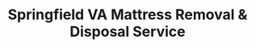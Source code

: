 ---
layout: location.njk
title: Springfield VA Mattress Removal & Disposal Service
description: Professional mattress removal in Springfield, VA. Next-day pickup  Serving government employees, Fort Belvoir community, and Springfield Town Center area.
permalink: /mattress-removal/washington-dc/springfield/
city: Springfield
state: District of Columbia
stateSlug: washington-dc
parentMetro: Washington DC
tier: 2
coordinates:
  lat: 38.7890
  lng: -77.1872
pricing:
  startingPrice: 125
  single: 125
  queen: 155
  king: 180
  boxSpring: 30
neighborhoods:
  - name: Springfield Town Center
    zipCodes: ["22150", "22151"]
  - name: West Springfield
    zipCodes: ["22152"]
  - name: Burke Centre
    zipCodes: ["22015"]
  - name: Rolling Valley
    zipCodes: ["22152"]
  - name: Cardinal Forest
    zipCodes: ["22152"]
  - name: Orange Hunt Estates
    zipCodes: ["22153"]
  - name: Keene Mill
    zipCodes: ["22152"]
  - name: Backlick
    zipCodes: ["22151"]
  - name: Commerce Street
    zipCodes: ["22150"]
  - name: Huntsman Boulevard
    zipCodes: ["22153"]
  - name: Old Keene Mill
    zipCodes: ["22152"]
  - name: Franconia Road
    zipCodes: ["22150", "22151"]
  - name: Loisdale
    zipCodes: ["22150"]
  - name: Springfield Heights
    zipCodes: ["22151"]
  - name: Forest Park
    zipCodes: ["22152"]
zipCodes: ["22150", "22151", "22152", "22015", "22153"]
recyclingPartners:
  - I-66 Transfer Station
  - I-95 Landfill Complex
  - Fairfax County Public Works
localRegulations: Fairfax County operates under private waste collection contracts with individual providers. The new Unified Sanitation Districts program aims to consolidate collection services. Residents use I-66 Transfer Station for bulk disposal including mattresses. Hours are Mon-Fri 7am-5pm, Sat-Sun 7am-4pm. County facilities process thousands of tons of household hazardous waste annually through specialized recycling programs.
nearbyCities:
  - name: Alexandria
    slug: alexandria
    distance: 12
    isSuburb: true
  - name: Ashburn
    slug: ashburn
    distance: 28
    isSuburb: true
  - name: Bowie
    slug: bowie
    distance: 30
    isSuburb: true
  - name: Centreville
    slug: centreville
    distance: 14
    isSuburb: true
  - name: Chantilly
    slug: chantilly
    distance: 20
    isSuburb: true
  - name: Fairfax
    slug: fairfax
    distance: 8
    isSuburb: true
  - name: Gaithersburg
    slug: gaithersburg
    distance: 30
    isSuburb: true
  - name: Herndon
    slug: herndon
    distance: 22
    isSuburb: true
  - name: Leesburg
    slug: leesburg
    distance: 30
    isSuburb: true
  - name: Manassas
    slug: manassas
    distance: 20
    isSuburb: true
  - name: Reston
    slug: reston
    distance: 18
    isSuburb: true
  - name: Rockville
    slug: rockville
    distance: 28
    isSuburb: true
  - name: Sterling
    slug: sterling
    distance: 25
    isSuburb: true
  - name: Vienna
    slug: vienna
    distance: 6
    isSuburb: true
reviews:
  count: 186
  featured:
    - text: "Military housing cleaning before PCS - these guys saved my deposit! Quick pickup, no questions asked about the mysterious stains. Way better than dragging it to the base dumpster myself."
      author: "Mark S."
      neighborhood: "Orange Hunt Estates"
    - text: "Toddler had an accident on our guest mattress during family visit. Called multiple places but these folks actually answered their phone on Sunday. Came out Monday morning, problem solved."
      author: "Lisa C."
      neighborhood: "Springfield Town Center"
    - text: "Elderly parents moving to assisted living - had to clear out their house fast. Team showed up exactly when they said they would and handled everything professionally. Didn't make us feel rushed."
      author: "Ahmed R."
      neighborhood: "Cardinal Forest"
faqs:
  - question: "How quickly can you pick up mattresses in Springfield?"
    answer: "We offer next-day service throughout Springfield neighborhoods. Our team schedules around government employee work schedules and Fort Belvoir community needs for convenient pickup times."
  - question: "Do you serve both civilian and military housing areas?"
    answer: "Absolutely! We serve all Springfield communities including areas near Fort Belvoir, government housing, and civilian neighborhoods. Same professional service whether you're military, federal employee, or civilian resident."
  - question: "What's included in your Springfield mattress removal pricing?"
    answer: "Our $125-$180 pricing includes pickup from any location in your home, professional removal, and proper disposal through Fairfax County approved facilities. Stairs are $10/flight additional."
  - question: "Can you work around PCS moves and government employee schedules?"
    answer: "Yes, we understand Springfield's large government workforce and military community scheduling needs. We offer flexible appointment times and can coordinate with moving companies for PCS transitions."
  - question: "Are you licensed to operate in Fairfax County?"
    answer: "Yes, we're fully licensed and insured to provide waste removal services throughout Fairfax County, including Springfield, with all required commercial hauler registration and compliance documentation."
  - question: "How do you handle disposal compliance with county regulations?"
    answer: "We ensure full compliance with Fairfax County waste regulations, working with approved facilities like I-66 Transfer Station and I-95 Landfill Complex. All mattresses are processed through proper county-approved disposal channels."
  - question: "Do you serve all Springfield neighborhoods and shopping areas?"
    answer: "Yes, we provide service throughout Springfield including areas near Springfield Town Center, West Springfield, Burke Centre, and all government and military housing communities. Same reliable service everywhere."
  - question: "Can you coordinate with the new Unified Sanitation Districts program?"
    answer: "Absolutely! We stay current with Fairfax County's evolving waste management programs including USD implementation and can work with both current private haulers and future county-managed collection systems."
schema:
  "@context": "https://schema.org"
  "@type": "LocalBusiness"
  "name": "A Bedder World Springfield"
  "image": "https://abedderworld.com/images/mattress-removal-springfield.jpg"
  "description": "Professional mattress removal and disposal service in Springfield, VA. Licensed, insured, and compliant with Fairfax County regulations."
  "address":
    "@type": "PostalAddress"
    "addressLocality": "Springfield"
    "addressRegion": "VA"
    "postalCode": "22150"
    "addressCountry": "US"
  "geo":
    "@type": "GeoCoordinates"
    "latitude": 38.7890
    "longitude": -77.1872
  "telephone": "+17202636094"
  "priceRange": "$125-$180"
  "areaServed":
    "@type": "GeoCircle"
    "name": "Springfield Virginia"
    "geoRadius": 16000
  "aggregateRating":
    "@type": "AggregateRating"
    "ratingValue": 4.9
    "reviewCount": 186
  "serviceType": ["Mattress Removal", "Bed Disposal", "Furniture Removal"]
pageContent:
  heroDescription: "Professional mattress removal serving everyone in Springfield's government and military community. With over 1 million mattresses recycled nationwide, we provide expert service for Fort Belvoir families, federal employees, and all Northern Virginia neighborhoods."
  aboutService: |
    <p>Springfield's role as home to Northern Virginia's largest government workforce and military community creates unique mattress removal challenges that our specialized team handles with expertise. With over 31,000 residents and proximity to Fort Belvoir - Fairfax County's largest employer with twice the workforce of The Pentagon - serving this diverse community requires understanding federal employee schedules, PCS moves, and the complex logistics of government and military housing.</p>

    <p>Our service addresses Springfield's distinctive demographic reality - where 82% work in professional government positions and 22% are employed in federal institutions. Whether you're managing a PCS move from Fort Belvoir housing, coordinating around shift schedules at federal agencies, or handling family transitions near Springfield Town Center, we navigate the unique timing and logistical requirements that define Northern Virginia's government hub.</p>

    <p>Federal employees and military families throughout Springfield rely on our next-day service for efficient mattress disposal. We work within Fairfax County's evolving Unified Sanitation Districts program, coordinate with I-66 Transfer Station requirements, and provide reliable service that respects the professional demands and community values of America's largest concentration of government workers.</p>
  serviceAreasIntro: "Our comprehensive Springfield coverage spans from Springfield Town Center's retail hub to government housing near Fort Belvoir, serving the federal employees and military families who rely on efficient, professional service that fits their demanding schedules."
  regulationsCompliance: "Our team navigates Fairfax County's transition to Unified Sanitation Districts, coordinates with I-66 Transfer Station protocols, and maintains compliance with all county waste management requirements while providing convenient alternatives to the 18-truck weekly traffic reduction goals."
  environmentalImpact: |
    <p>Springfield's environmentally conscious government and military community benefits from advanced mattress recycling practices that align with federal sustainability standards. Fairfax County's I-66 Transfer Station and I-95 Landfill Complex process thousands of tons of household hazardous waste annually, along with specialized mattress disassembly that recovers steel springs, foam components, and textiles for industrial reuse applications.</p>

    <p>Working directly with county facilities, we ensure 85% of mattress materials avoid landfill disposal through established recycling networks. Our service supports Fairfax County's greenhouse gas reduction goals by eliminating the need for residents to make individual trips to transfer stations, contributing to the county's traffic reduction and environmental objectives.</p>

    <p>For federal employees and military families concerned about environmental compliance and sustainability reporting, our service provides documented waste diversion that supports both personal and institutional environmental goals. Each mattress processed represents approximately 65 pounds of material recovered through county-approved recycling channels rather than contributing to regional waste capacity concerns.</p>
  howItWorksScheduling: "Schedule pickup times that accommodate federal work schedules, military duty requirements, and PCS move timelines. We offer early morning, evening, and weekend appointments to fit around government employment and Fort Belvoir community needs."
  howItWorksService: "Our team arrives equipped for Springfield's housing diversity - from military quarters to federal employee communities near Springfield Town Center. We handle building access requirements, coordinate with housing management, and navigate the parking and logistics common in government and military housing areas."
  howItWorksDisposal: "All mattresses are transported to Fairfax County approved facilities including I-66 Transfer Station and I-95 Landfill Complex. We maintain all documentation requirements, handle disposal fees, and ensure compliance with county environmental standards for professional waste management."
  sidebarStats:
    mattressesRemoved: "2300"
---